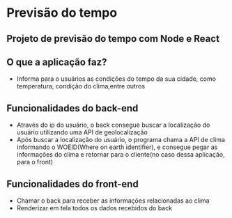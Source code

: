 # Previsão do tempo

## Projeto de previsão do tempo com Node e React

## O que a aplicação faz?
- Informa para o usuários as condições do tempo da sua cidade, como temperatura, condição do clima,entre outros

## Funcionalidades do back-end
- Através do ip do usuário, o back consegue buscar a localização do usuário utilizando uma API de geolocalização
- Após buscar a localização do usuário, o programa chama a API de clima informando o WOEID(Where on earth identifier), e consegue pegar as informações do clima e retornar para o cliente(no caso dessa aplicação, para o front)

## Funcionalidades do front-end
- Chamar o back para receber as informações relacionadas ao clima
- Renderizar em tela todos os dados recebidos do back 

